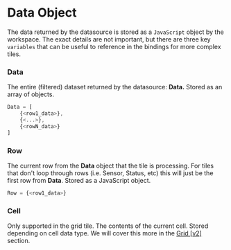 # Data Object

The data returned by the datasource is stored as a `JavaScript` object by the workspace. The exact details are not important, but there are three key `variables` that can be useful to reference in the bindings for more complex tiles.

### Data

The entire \(filtered\) dataset returned by the datasource: **Data.** Stored as an array of objects.

```javascript
Data = [
    {<row1_data>},
    {<...>},
    {<rowN_data>}
]
```

### Row

The current row from the **Data** object that the tile is processing. For tiles that don't loop through rows \(i.e. Sensor, Status, etc\) this will just be the first row from **Data**. Stored as a JavaScript object.

```javascript
Row = {<row1_data>}
```

### Cell

Only supported in the grid tile. The contents of the current cell. Stored depending on cell data type. We will cover this more in the [Grid \[v2\]](../tiles/grid-v2.md) section.


